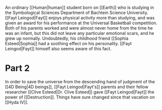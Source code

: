 An ordinary <span class="races">[[Human|human]]</span> student born on <span class="political-bodies-places">[[Earth]]</span> who is studying in the Symbological Sciences Department of Bachtein Science University.
<span class="people">[[Fayt Leingod|Fayt]]</span> enjoys physical activity more than studying, and was given an award for his performance at the Universal Basketball competition.
Both of his parents worked and were almost never home from the time he was an infant, but this did not leave any particular emotional scars, and he grew up normally.  Undoubtedly, his childhood friend <span class="people">[[Sophia Esteed|Sophia]]</span> had a soothing effect on his personality.
<span class="people">[[Fayt Leingod|Fayt]]</span> himself also seems aware of this fact.

# Part 2

In order to save the universe from the descending hand of judgment of the <span class="races">[[4D Being|4D beings]]</span>, <span class="people">[[Fayt Leingod|Fayt's]]</span> parents and their fellow researcher <span class="people">[[Clive Esteed|Dr. Clive Esteed]]</span> gave <span class="people">[[Fayt Leingod|Fayt]]</span> the power of <span class="miscellaneous">[[Destruction]]</span>.
Things have sure changed since that vacation on <span class="political-bodies-places">[[Hyda IV]]</span>.